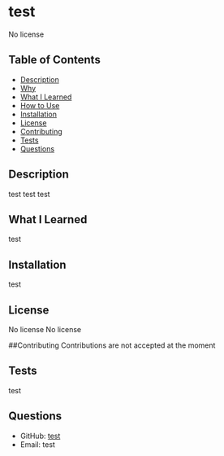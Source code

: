 
  
  # test

  No license

  ## Table of Contents
  - [Description](#description)
  - [Why](#why)
  - [What I Learned](#what-i-learned)
  - [How to Use](#how-to-use)
  - [Installation](#installation)
  - [License](#license)
  - [Contributing](#contributing)
  - [Tests](#tests)
  - [Questions](#questions)

  ## Description
  test
  test
  test

  ## What I Learned
  test

  ## Installation
  test

  ## License
  No license
  No license

  ##Contributing
  Contributions are not accepted at the moment

  ## Tests
  test

  ## Questions 
  - GitHub: [test](https://github.com/test)
  - Email: test
